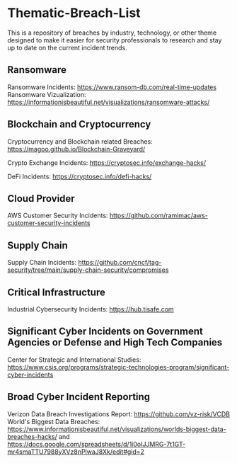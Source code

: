 # Thematic-Breach-List

This is a repository of breaches by industry, technology, or other theme designed to make it easier for security professionals to research and stay up to date on the current incident trends.

## Ransomware
Ransomware Incidents: https://www.ransom-db.com/real-time-updates
Ransomware Vizualization: https://informationisbeautiful.net/visualizations/ransomware-attacks/

## Blockchain and Cryptocurrency

Cryptocurrency and Blockchain related Breaches: https://magoo.github.io/Blockchain-Graveyard/

Crypto Exchange Incidents: https://cryptosec.info/exchange-hacks/

DeFi Incidents: https://cryptosec.info/defi-hacks/

## Cloud Provider

AWS Customer Security Incidents: https://github.com/ramimac/aws-customer-security-incidents

## Supply Chain
Supply Chain Incidents: https://github.com/cncf/tag-security/tree/main/supply-chain-security/compromises

## Critical Infrastructure
Industrial Cybersecurity Incidents: https://hub.tisafe.com

## Significant Cyber Incidents on Government Agencies or Defense and High Tech Companies

Center for Strategic and International Studies: https://www.csis.org/programs/strategic-technologies-program/significant-cyber-incidents

## Broad Cyber Incident Reporting

Verizon Data Breach Investigations Report: https://github.com/vz-risk/VCDB
World's Biggest Data Breaches: https://www.informationisbeautiful.net/visualizations/worlds-biggest-data-breaches-hacks/ and https://docs.google.com/spreadsheets/d/1i0oIJJMRG-7t1GT-mr4smaTTU7988yXVz8nPlwaJ8Xk/edit#gid=2
